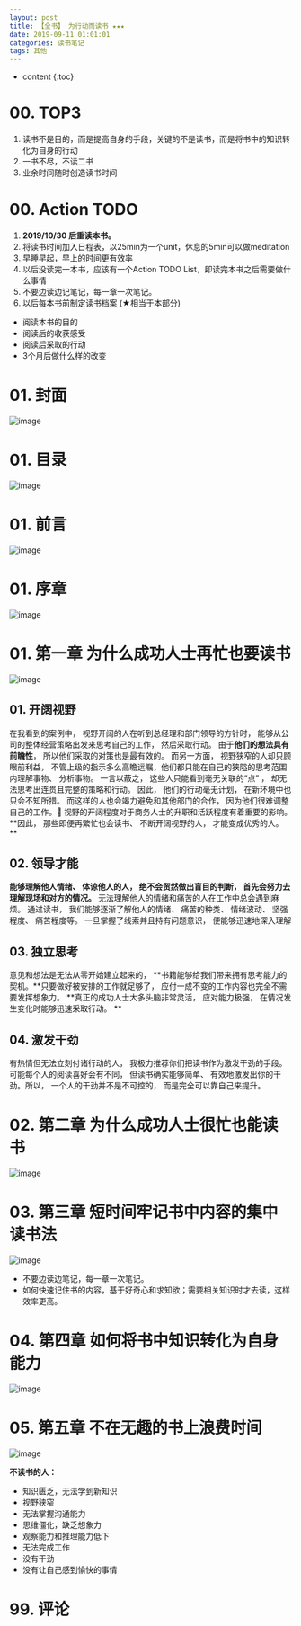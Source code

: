 ```yaml
---
layout: post
title: 【全书】 为行动而读书 ★★★
date: 2019-09-11 01:01:01
categories: 读书笔记
tags: 其他
---
```

* content
{:toc}

# 00. TOP3

1. 读书不是目的，而是提高自身的手段，关键的不是读书，而是将书中的知识转化为自身的行动
2. 一书不尽，不读二书
3. 业余时间随时创造读书时间

# 00. Action TODO 
1. **2019/10/30 后重读本书。**
2. 将读书时间加入日程表，以25min为一个unit，休息的5min可以做meditation
3. 早睡早起，早上的时间更有效率
4. 以后没读完一本书，应该有一个Action TODO List，即读完本书之后需要做什么事情
5. 不要边读边记笔记，每一章一次笔记。
6. 以后每本书前制定读书档案 (★相当于本部分)
 - 阅读本书的目的
 - 阅读后的收获感受
 - 阅读后采取的行动
 - 3个月后做什么样的改变

# 01. 封面

![image](https://user-images.githubusercontent.com/18595935/65833489-0684f400-e30c-11e9-95b3-0ddcabdb8919.png)

# 01. 目录

![image](https://user-images.githubusercontent.com/18595935/65833491-0a187b00-e30c-11e9-808e-0fb1c66922cc.png)

# 01. 前言

![image](https://user-images.githubusercontent.com/18595935/65833492-0dac0200-e30c-11e9-8766-af9300c6d290.png)

# 01. 序章

![image](https://user-images.githubusercontent.com/18595935/65833496-10a6f280-e30c-11e9-9052-d35daee4511a.png)

# 01. 第一章 为什么成功人士再忙也要读书

![image](https://user-images.githubusercontent.com/18595935/65833497-14d31000-e30c-11e9-8f5a-cd37b110e83c.png)

## 01. 开阔视野

在我看到的案例中， 视野开阔的人在听到总经理和部门领导的方针时， 能够从公司的整体经营策略出发来思考自己的工作， 然后采取行动。 由于**他们的想法具有前瞻性**， 所以他们采取的对策也是最有效的。
而另一方面， 视野狭窄的人却只顾眼前利益， 不管上级的指示多么高瞻远瞩，他们都只能在自己的狭隘的思考范围内理解事物、 分析事物。 一言以蔽之， 这些人只能看到毫无关联的“点” ， 却无法思考出连贯且完整的策略和行动。 因此， 他们的行动毫无计划， 在新环境中也只会不知所措。 而这样的人也会竭力避免和其他部门的合作， 因为他们很难调整自己的工作。
视野的开阔程度对于商务人士的升职和活跃程度有着重要的影响。 **因此， 那些即便再繁忙也会读书、 不断开阔视野的人， 才能变成优秀的人。 **

## 02. 领导才能

**能够理解他人情绪、 体谅他人的人， 绝不会贸然做出盲目的判断， 首先会努力去理解现场和对方的情况。**
无法理解他人的情绪和痛苦的人在工作中总会遇到麻烦。
通过读书， 我们能够逐渐了解他人的情绪、 痛苦的种类、 情绪波动、 坚强程度、 痛苦程度等。 一旦掌握了线索并且持有问题意识， 便能够迅速地深入理解 

## 03. 独立思考

意见和想法是无法从零开始建立起来的， **书籍能够给我们带来拥有思考能力的契机。**只要做好被安排的工作就足够了， 应付一成不变的工作内容也完全不需要发挥想象力。 
**真正的成功人士大多头脑非常灵活， 应对能力极强， 在情况发生变化时能够迅速采取行动。 **

## 04. 激发干劲

有热情但无法立刻付诸行动的人， 我极力推荐你们把读书作为激发干劲的手段。 可能每个人的阅读喜好会有不同， 但读书确实能够简单、 有效地激发出你的干劲。所以， 一个人的干劲并不是不可控的， 而是完全可以靠自己来提升。 

# 02. 第二章 为什么成功人士很忙也能读书

![image](https://user-images.githubusercontent.com/18595935/65833500-17ce0080-e30c-11e9-8f36-3140e30010b9.png)

# 03. 第三章 短时间牢记书中内容的集中读书法

![image](https://user-images.githubusercontent.com/18595935/65833503-1b618780-e30c-11e9-8f55-3384866473f9.png)

- 不要边读边笔记，每一章一次笔记。
- 如何快速记住书的内容，基于好奇心和求知欲；需要相关知识时才去读，这样效率更高。

# 04. 第四章 如何将书中知识转化为自身能力

![image](https://user-images.githubusercontent.com/18595935/65833506-1dc3e180-e30c-11e9-968a-2a1316b4f239.png)

# 05. 第五章 不在无趣的书上浪费时间

![image](https://user-images.githubusercontent.com/18595935/65833507-20bed200-e30c-11e9-8e62-32666ac93a21.png)


**不读书的人：**
- 知识匮乏，无法学到新知识
- 视野狭窄
- 无法掌握沟通能力
- 思维僵化，缺乏想象力
- 观察能力和推理能力低下
- 无法完成工作
- 没有干劲
- 没有让自己感到愉快的事情

#  99. 评论